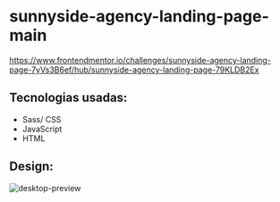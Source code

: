 # sunnyside-agency-landing-page-main
https://www.frontendmentor.io/challenges/sunnyside-agency-landing-page-7yVs3B6ef/hub/sunnyside-agency-landing-page-79KLDB2Ex

## Tecnologias usadas:
- Sass/ CSS  
- JavaScript 
- HTML <br>

## Design:
![desktop-preview](https://user-images.githubusercontent.com/93017981/164262623-59c983c4-2783-4386-9d4c-f5c207d646d1.jpg)
